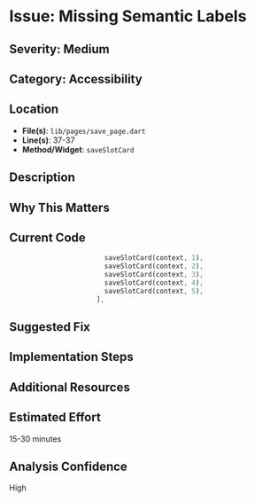 # Issue: Missing Semantic Labels

## Severity: Medium

## Category: Accessibility

## Location
- **File(s)**: `lib/pages/save_page.dart`
- **Line(s)**: 37-37
- **Method/Widget**: `saveSlotCard`

## Description


## Why This Matters


## Current Code
```dart
                        saveSlotCard(context, 1),                 
                        saveSlotCard(context, 2),
                        saveSlotCard(context, 3),
                        saveSlotCard(context, 4),
                        saveSlotCard(context, 5),
                      ],
```

## Suggested Fix


## Implementation Steps


## Additional Resources


## Estimated Effort
15-30 minutes

## Analysis Confidence
High
